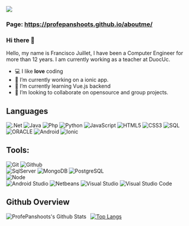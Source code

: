 <img src="https://komarev.com/ghpvc/?username=ProfePanshoots">

### Page: https://profepanshoots.github.io/aboutme/ 

### Hi there 👋
Hello, my name is Francisco Juillet, I have been a Computer Engineer for more than 12 years. I am currently working as a teacher at DuocUc.

- 💻 I like **love** coding
- 🔭 I’m currently working on a ionic app.
- 🌱 I’m currently learning Vue.js backend
- 👯 I’m looking to collaborate on opensource and group projects.

<!--
 ## Connect with me:

[<img align="left" alt="ProfePanshoots" width="22px" src="https://raw.githubusercontent.com/iconic/open-iconic/master/svg/globe.svg" />][website]
[<img align="left" alt="Panshoots | Instagram" width="22px" src="https://cdn.jsdelivr.net/npm/simple-icons@v3/icons/instagram.svg" />][instagram]
-->


## Languages

![.Net](https://img.shields.io/badge/-.Net-000000?style=flat&logo=.net)
![Java](https://img.shields.io/badge/-Java-000000?style=flat&logo=java)
![Php](https://img.shields.io/badge/-Php-000000?style=flat&logo=php)
![Python](https://img.shields.io/badge/-Python-000000?style=flat&logo=python)
![JavaScript](https://img.shields.io/badge/-JavaScript-000000?style=flat&logo=javascript)
![HTML5](https://img.shields.io/badge/-HTML5-000000?style=flat&logo=html5)
![CSS3](https://img.shields.io/badge/-CSS-000000?style=flat&logo=css3)
![SQL](https://img.shields.io/badge/-SQL-000000?style=flat&logo=mysql)
![ORACLE](https://img.shields.io/badge/-Oracle-000000?style=flat&logo=oracle)
![Android](https://img.shields.io/badge/-Android-000000?style=flat&logo=android)
![Ionic](https://img.shields.io/badge/-Ionic-000000?style=flat&logo=ionic)



## Tools:

![Git](https://img.shields.io/badge/-Git-000000?style=flat&logo=git)
![Github](https://img.shields.io/badge/-Github-000000?style=flat&logo=github) <br />
![SqlServer](https://img.shields.io/badge/-SqlServer-000000?style=flat&logo=mysql)
![MongoDB](https://img.shields.io/badge/-MongoDB-000000?style=flat&logo=mongodb)
![PostgreSQL](https://img.shields.io/badge/-PostgreSQL-000000?style=flat&logo=postgresql) <br />
![Node](https://img.shields.io/badge/-Node-000000?style=flat&logo=node.js) <br />
![Android Studio](https://img.shields.io/badge/-AndroidStudio-000000?style=flat&logo=android)
![Netbeans](https://img.shields.io/badge/-Netbeans-000000?style=flat&logo=java)
![Visual Studio](https://img.shields.io/badge/-VisualStudio-000000?style=flat&logo=.net)
![Visual Studio Code](https://img.shields.io/badge/-VisualStudioCode-000000?style=flat&logo=.net)

## Github Overview

<img align="left" alt="ProfePanshoots's Github Stats" src="https://github-readme-stats.vercel.app/api?username=ProfePanshoots&show_icons=true" />    &nbsp;
[![Top Langs](https://github-readme-stats.vercel.app/api/top-langs/?username=ProfePanshoots)](https://github.com/anuraghazra/github-readme-stats) 
